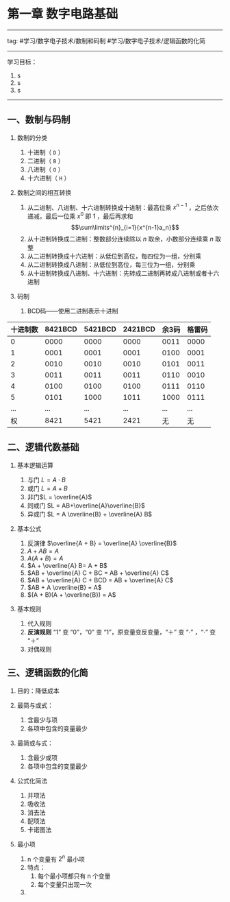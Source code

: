 # 第一章 数字电路基础
---
tag:
#学习/数字电子技术/数制和码制 #学习/数字电子技术/逻辑函数的化简 

---
学习目标：
1. s
2. s
3. s

---

## 一、数制与码制

1. 数制的分类
	1. 十进制（ `D` ）
	2. 二进制（ `B` ）
	3. 八进制（ `O` ）
	4. 十六进制（ `H` ）

2. 数制之间的相互转换
	1. 从二进制、八进制、十六进制转换成十进制：最高位乘 $x^{n-1}$ ，之后依次递减，最后一位乘 $x^0$ 即 $1$ ，最后再求和$$\sum\limits^{n}_{i=1}{x^{n-1}a_n}$$
	2. 从十进制转换成二进制：整数部分连续除以 $n$ 取余，小数部分连续乘 $n$ 取整
	3. 从二进制转换成十六进制：从低位到高位，每四位为一组，分别乘
	4. 从二进制转换成八进制：从低位到高位，每三位为一组，分别乘
	5. 从十进制转换成八进制、十六进制：先转成二进制再转成八进制或者十六进制
3. 码制
	1. BCD码——使用二进制表示十进制

| 十进制数 | 8421BCD | 5421BCD | 2421BCD | 余3码 | 格雷码 |
| -------- | ------- | ------- | ------- | ----- | ------ |
| 0        | 0000    | 0000    | 0000    | 0011  | 0000   |
| 1        | 0001    | 0001    | 0001    | 0100  | 0001   |
| 2        | 0010    | 0010    | 0010    | 0101  | 0011   |
| 3        | 0011    | 0011    | 0011    | 0110  | 0010   |
| 4        | 0100    | 0100    | 0100    | 0111  | 0110   |
| 5        | 0101    | 1000    | 1011    | 1000  | 0111   |
| ...      | ...     | ...     | ...     | ...   | ...    |
| 权       | 8421    | 5421    | 2421    | 无    | 无     |

## 二、逻辑代数基础

1. 基本逻辑运算
	1. 与门 $L = A \cdot B$
	2. 或门 $L = A + B$
	3. 非门$L = \overline{A}$
	4. 同或门 $L = AB+\overline{A}\overline{B}$
	5. 异或门 $L = A \overline{B} + \overline{A} B$

2. 基本公式
	1. 反演律 $\overline{A + B} = \overline{A} \overline{B}$
	2. $A + A B = A$
	3. $A(A + B) = A$
	4. $A + \overline{A} B= A + B$
	5. $AB + \overline{A} C + BC = AB + \overline{A} C$
	6. $AB + \overline{A} C + BCD = AB + \overline{A} C$
	7. $AB + A \overline{B} = A$
	8. $(A + B)(A + \overline{B}) = A$

3. 基本规则
	1. 代入规则
	2. **反演规则** “1” 变 “0”，“0” 变 “1”，原变量变反变量，“＋” 变 “$\cdot$” ，“$\cdot$” 变 “＋”
	3. 对偶规则

## 三、逻辑函数的化简

1. 目的：降低成本

2. 最简与或式：
	1. 含最少与项
	2. 各项中包含的变量最少

3. 最简或与式：
	1. 含最少或项
	2. 各项中包含的变量最少

4. 公式化简法
	1. 并项法
	2. 吸收法
	3. 消去法
	4. 配项法
	5. 卡诺图法

5. 最小项
	1. n 个变量有 $2^n$ 最小项
	2. 特点：
		1. 每个最小项都只有 n 个变量
		2. 每个变量只出现一次
	3. 

